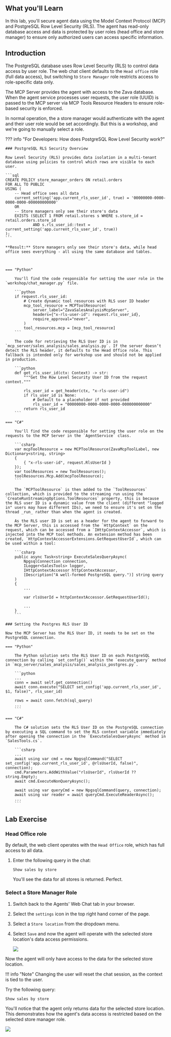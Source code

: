 ## What you'll Learn

In this lab, you'll secure agent data using the Model Context Protocol (MCP) and PostgreSQL Row Level Security (RLS). The agent has read-only database access and data is protected by user roles (head office and store manager) to ensure only authorized users can access specific information.

## Introduction

The PostgreSQL database uses Row Level Security (RLS) to control data access by user role. The web chat client defaults to the `Head office` role (full data access), but switching to `Store Manager` role restricts access to role-specific data only.

The MCP Server provides the agent with access to the Zava database. When the agent service processes user requests, the user role (UUID) is passed to the MCP server via MCP Tools Resource Headers to ensure role-based security is enforced.

In normal operation, the a store manager would authenticate with the agent and their user role would be set accordingly. But this is a workshop, and we're going to manually select a role.

??? info "For Developers: How does PostgreSQL Row Level Security work?"

    ### PostgreSQL RLS Security Overview

    Row Level Security (RLS) provides data isolation in a multi-tenant database using policies to control which rows are visible to each user.

    ```sql
    CREATE POLICY store_manager_orders ON retail.orders
    FOR ALL TO PUBLIC
    USING (
        -- Head office sees all data
        current_setting('app.current_rls_user_id', true) = '00000000-0000-0000-0000-000000000000'
        OR
        -- Store managers only see their store's data
        EXISTS (SELECT 1 FROM retail.stores s WHERE s.store_id = retail.orders.store_id 
                AND s.rls_user_id::text = current_setting('app.current_rls_user_id', true))
    );
    ```

    **Result:** Store managers only see their store's data, while head office sees everything - all using the same database and tables.



    === "Python"

        You'll find the code responsible for setting the user role in the `workshop/chat_manager.py` file.

        ```python
        if request.rls_user_id:
            # Create dynamic tool resources with RLS user ID header
            mcp_tool_resource = MCPToolResource(
                server_label="ZavaSalesAnalysisMcpServer",
                headers={"x-rls-user-id": request.rls_user_id},
                require_approval="never",
            )
            tool_resources.mcp = [mcp_tool_resource]
        ```

        The code for retrieving the RLS User ID is in `mcp_server/sales_analysis/sales_analysis.py`. If the server doesn’t detect the RLS header, it defaults to the Head Office role. This fallback is intended only for workshop use and should not be applied in production.

        ```python
        def get_rls_user_id(ctx: Context) -> str:
            """Get the Row Level Security User ID from the request context."""

            rls_user_id = get_header(ctx, "x-rls-user-id")
            if rls_user_id is None:
                # Default to a placeholder if not provided
                rls_user_id = "00000000-0000-0000-0000-000000000000"
            return rls_user_id
        ```

    === "C#"

        You'll find the code responsible for setting the user role on the requests to the MCP Server in the `AgentService` class.

        ```csharp
        var mcpToolResource = new MCPToolResource(ZavaMcpToolLabel, new Dictionary<string, string>
        {
            { "x-rls-user-id", request.RlsUserId }
        });
        var toolResources = new ToolResources();
        toolResources.Mcp.Add(mcpToolResource);
        ```

        The `MCPToolResource` is then added to the `ToolResources` collection, which is provided to the streaming run using the `CreateRunStreamingOptions.ToolResources` property, this is because the RLS user ID is a dynamic value from the client (different "logged in" users may have different IDs), we need to ensure it's set on the thread _run_ rather than when the agent is created.

        As the RLS user ID is set as a header for the agent to forward to the MCP Server, this is accessed from the `HttpContext` on the request, which can be accessed from a `IHttpContextAccessor`, which is injected into the MCP tool methods. An extension method has been created, `HttpContextAccessorExtensions.GetRequestUserId`, which can be used within a tool:

        ```csharp
        public async Task<string> ExecuteSalesQueryAsync(
            NpgsqlConnection connection,
            ILogger<SalesTools> logger,
            IHttpContextAccessor httpContextAccessor,
            [Description("A well-formed PostgreSQL query.")] string query
        )
        {
            ...

            var rlsUserId = httpContextAccessor.GetRequestUserId();

            ...
        }
        ```

    ### Setting the Postgres RLS User ID

    Now the MCP Server has the RLS User ID, it needs to be set on the PostgreSQL connection.

    === "Python"

        The Python solution sets the RLS User ID on each PostgreSQL connection by calling `set_config()` within the `execute_query` method in `mcp_server/sales_analysis/sales_analysis_postgres.py`.

        ```python
        ...
        conn = await self.get_connection()
        await conn.execute("SELECT set_config('app.current_rls_user_id', $1, false)", rls_user_id)

        rows = await conn.fetch(sql_query)
        ...
        ```

    === "C#"

        The C# solution sets the RLS User ID on the PostgreSQL connection by executing a SQL command to set the RLS context variable immediately after opening the connection in the `ExecuteSalesQueryAsync` method in `SalesTools.cs`.

        ```csharp
        ...
        await using var cmd = new NpgsqlCommand("SELECT set_config('app.current_rls_user_id', @rlsUserId, false)", connection);
        cmd.Parameters.AddWithValue("rlsUserId", rlsUserId ?? string.Empty);
        await cmd.ExecuteNonQueryAsync();

        await using var queryCmd = new NpgsqlCommand(query, connection);
        await using var reader = await queryCmd.ExecuteReaderAsync();
        ...
        ```



## Lab Exercise

### Head Office role

By default, the web client operates with the `Head Office` role, which has full access to all data.

1. Enter the following query in the chat:

   ```text
   Show sales by store
   ```

   You'll see the data for all stores is returned. Perfect.

### Select a Store Manager Role

1. Switch back to the Agents' Web Chat tab in your browser.
2. Select the `settings` icon in the top right hand corner of the page.
3. Select a `Store location` from the dropdown menu.
4. Select `Save` and now the agent will operate with the selected store location's data access permissions.

   ![](../media/select_store_manager_role.png)

Now the agent will only have access to the data for the selected store location.

!!! info "Note"
    Changing the user will reset the chat session, as the context is tied to the user.

Try the following query:

```text
Show sales by store
```

You'll notice that the agent only returns data for the selected store location. This demonstrates how the agent's data access is restricted based on the selected store manager role.

![](../media/select_seattle_store_role.png)
